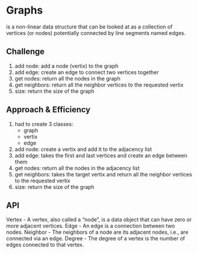 # Graphs
is a non-linear data structure that can be looked at as a collection of vertices (or nodes) potentially connected by line segments named edges.

## Challenge
1. add node: add a node (vertix) to the graph
2. add edge: create an edge to connect two vertices together
3. get nodes: return all the nodes in the graph
4. get neighbors: return all the neighbor vertices to the requested vertix
5. size: return the size of the graph

## Approach & Efficiency
1. had to create 3 classes:
    - graph
    - vertix
    - edge
2. add node: create a vertix and add it to the adjacency list
3. add edge: takes the first and last vertices and create an edge between them
4. get nodes: return all the nodes in the adjacency list
5. get neighbors: takes the target vertix and return all the neighbor vertices to the requested vertix
6. size: return the size of the graph

## API
Vertex - A vertex, also called a “node”, is a data object that can have zero or more adjacent vertices.
Edge - An edge is a connection between two nodes.
Neighbor - The neighbors of a node are its adjacent nodes, i.e., are connected via an edge.
Degree - The degree of a vertex is the number of edges connected to that vertex.